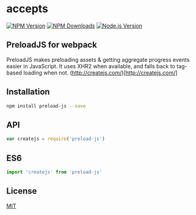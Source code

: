 # accepts

[![NPM Version][npm-image]][npm-url]
[![NPM Downloads][downloads-image]][downloads-url]
[![Node.js Version][node-version-image]][node-version-url]

## PreloadJS for webpack

PreloadJS makes preloading assets &amp; getting aggregate progress events easier in JavaScript. It uses XHR2 when available, and falls back to tag-based loading when not. (http://createjs.com/)[http://createjs.com/]

## Installation

```sh
npm install preload-js --save
```

## API

```js
var createjs = require('preload-js')
```

## ES6

```js
import 'createjs' from 'preload-js'
```

## License

[MIT](LICENSE)

[npm-image]: https://img.shields.io/npm/v/accepts.svg
[npm-url]: https://npmjs.org/package/accepts
[node-version-image]: https://img.shields.io/node/v/accepts.svg
[node-version-url]: http://nodejs.org/download/
[downloads-image]: https://img.shields.io/npm/dm/accepts.svg
[downloads-url]: https://npmjs.org/package/accepts
